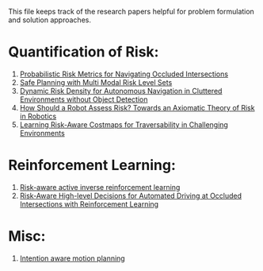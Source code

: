 This file keeps track of the research papers helpful for problem formulation and solution approaches. 


# Quantification of Risk:

1. [Probabilistic Risk Metrics for Navigating Occluded Intersections](https://ieeexplore.ieee.org/stamp/stamp.jsp?arnumber=8779655)
2. [Safe Planning with Multi Modal Risk Level Sets](https://ieeexplore.ieee.org/stamp/stamp.jsp?arnumber=9341084)
3. [Dynamic Risk Density for Autonomous Navigation in Cluttered Environments without Object Detection](https://ieeexplore.ieee.org/stamp/stamp.jsp?arnumber=8793813)
4. [How Should a Robot Assess Risk?
Towards an Axiomatic Theory of Risk in
Robotics](https://arxiv.org/pdf/1710.11040.pdf)
5. [Learning Risk-Aware Costmaps for Traversability in
Challenging Environments](https://ieeexplore.ieee.org/stamp/stamp.jsp?arnumber=9601255)



# Reinforcement Learning: 
1. [Risk-aware active inverse reinforcement learning](https://proceedings.mlr.press/v87/brown18a)
2. [Risk-Aware High-level Decisions for Automated Driving at Occluded Intersections with Reinforcement Learning](https://ieeexplore.ieee.org/stamp/stamp.jsp?tp=&arnumber=9304606)


# Misc: 
1. [Intention aware motion planning](https://dspace.mit.edu/bitstream/handle/1721.1/112770/Rus_intentionawaremotionplanning.pdf?sequence=1&isAllowed=y)
